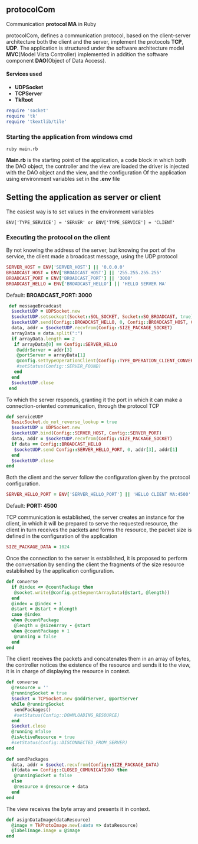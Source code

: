 ## protocolCom
Communication **protocol MA** in Ruby

protocolCom, defines a communication protocol, based on the client-server architecture
both the client and the server, implement the protocols **TCP**, **UDP**.
The application is structured under the software architecture model **MVC**(Model Vista Controller)
implemented in addition the software component **DAO**(Object of Data Access).

#### Services used
* **UDPSocket**
* **TCPServer**
* **TkRoot**

``` ruby
require 'socket'
require 'tk'
require 'tkextlib/tile'
```

### Starting the application from windows cmd
`
ruby main.rb
`

**Main.rb** is the starting point of the application, a code block in which both the DAO object, the controller and the view are loaded
the driver is injected with the DAO object and the view, and the configuration Of the application using environment variables
set in the **.env** file

## Setting the application as server or client
The easiest way is to set values in the environment variables

`
ENV['TYPE_SERVICE'] = 'SERVER' or
ENV['TYPE_SERVICE'] = 'CLIENT'
`

### Executing the protocol on the client
By not knowing the address of the server, but knowing the port of the service, the client made a broadcast message, using the UDP protocol

``` ruby
SERVER_HOST = ENV['SERVER_HOST'] || '0.0.0.0'
BROADCAST_HOST = ENV['BROADCAST_HOST'] || '255.255.255.255'
BROADCAST_PORT = ENV['BROADCAST_PORT'] || '3000'
BROADCAST_HELLO = ENV['BROADCAST_HELLO'] || 'HELLO SERVER MA'
```

Default: **BROADCAST_PORT: 3000**

``` ruby
 def messageBroadcast
  $socketUDP = UDPSocket.new
  $socketUDP.setsockopt(Socket::SOL_SOCKET, Socket::SO_BROADCAST, true)
  $socketUDP.send(Config::BROADCAST_HELLO, 0, Config::BROADCAST_HOST, Config::BROADCAST_PORT)
  data, addr = $socketUDP.recvfrom(Config::SIZE_PACKAGE_SOCKET)
  arrayData = data.split(":")
  if arrayData.length == 2
   if arrayData[0] == Config::SERVER_HELLO
    @addrServer = addr[3]
    @portServer = arrayData[1]
    @config.setTypeOperationClient(Config::TYPE_OPERATION_CLIENT_CONVERSATION)
    #setStatus(Config::SERVER_FOUND)
   end
  end
  $socketUDP.close
 end
```

To which the server responds, granting it the port in which it can make a connection-oriented communication, through the protocol TCP

``` ruby
def serviceUDP
  BasicSocket.do_not_reverse_lookup = true
  $socketUDP = UDPSocket.new
  $socketUDP.bind(Config::SERVER_HOST, Config::SERVER_PORT)
  data, addr = $socketUDP.recvfrom(Config::SIZE_PACKAGE_SOCKET)
  if data == Config::BROADCAST_HELLO
   $socketUDP.send Config::SERVER_HELLO_PORT, 0, addr[3], addr[1]
  end
  $socketUDP.close
end
```

Both the client and the server follow the configuration given by the protocol configuration.

``` ruby
SERVER_HELLO_PORT = ENV['SERVER_HELLO_PORT'] || 'HELLO CLIENT MA:4500'
```

Default: **PORT: 4500**

TCP communication is established, the server creates an instance for the client, in which it will be prepared to serve the requested resource, the client in turn receives the packets and forms the resource, the packet size is defined in the configuration of the application
``` ruby
SIZE_PACKAGE_DATA = 1024
```

Once the connection to the server is established, it is proposed to perform the conversation by sending the client the fragments of the size resource established by the application configuration.

``` ruby
def converse
  if @index <= @countPackage then
   @socket.write(@config.getSegmentArrayData(@start, @length))
  end
  @index = @index + 1
  @start = @start + @length
  case @index
  when @countPackage
   @length = @sizeArray - @start
  when @countPackage + 1
   @running = false
  end
end
```

The client receives the packets and concatenates them in an array of bytes, the controller notices the existence of the resource and sends it to the view, it is in charge of displaying the resource in context.

``` ruby
def converse
  @resource = ''
  @runningSocket = true
  $socket = TCPSocket.new @addrServer, @portServer
  while @runningSocket
   sendPackages()
   #setStatus(Config::DOWNLOADING_RESOURCE)
  end
  $socket.close
  @running =false
  @isActiveResource = true
  #setStatus(Config::DISCONNECTED_FROM_SERVER)
end
    
def sendPackages
  data, addr = $socket.recvfrom(Config::SIZE_PACKAGE_DATA)
  if(data == Config::CLOSED_COMUNICATION) then
   @runningSocket = false
  else
   @resource = @resource + data
  end
end
```

The view receives the byte array and presents it in context.

``` ruby
def asignDataImage(dataResource)
  @image = TkPhotoImage.new(:data => dataResource)
  @labelImage.image = @image
end
```
